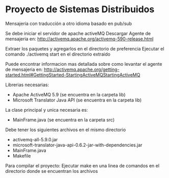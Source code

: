 # Proyecto de Sistemas Distribuidos

Mensajería con traducción a otro idioma basado en pub/sub

Se debe iniciar el servidor de apache activeMQ
Descargar Agente de mensajeria en:
http://activemq.apache.org/activemq-590-release.html

Extraer los paquetes y agregarlos en el directorio de preferencia
Ejecutar el comando ./activemq start en el directorio extraido

Puede encontrar informacion mas detallada sobre como levantar el agente de mensajeria en:
http://activemq.apache.org/getting-started.html#GettingStarted-StartingActiveMQStartingActiveMQ

Librerias necesarias:

- Apache ActiveMQ 5.9 (se encuentra en la carpeta lib)
- Microsoft Translator Java API (se encuentra en la carpeta lib)

La clase principal y unica necesaria es:

- MainFrame.java (se encuentra en la carpeta src)

Debe tener los siguientes archivos en el mismo directorio
- activemq-all-5.9.0.jar
- microsoft-translator-java-api-0.6.2-jar-with-dependencies.jar
- MainFrame.java
- Makefile

Para compilar el proyecto:
Ejecutar make en una linea de comandos en el directorio donde se encuentran los archivos

